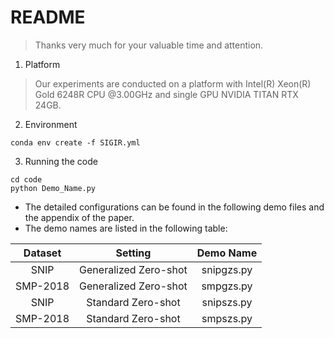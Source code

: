# README

> Thanks very much for your valuable time and attention.

1. Platform

>Our experiments are conducted on a platform with Intel(R) Xeon(R) Gold 6248R CPU @3.00GHz and single GPU NVIDIA TITAN RTX 24GB.


2. Environment

```
conda env create -f SIGIR.yml
```


3. Running the code 


```
cd code
python Demo_Name.py
```

- The detailed configurations can be found in the following demo files and the appendix of the paper.
- The demo names are listed in the following table:

| Dataset  |   Setting    |  Demo Name  |
| :------: | :----------: | :---------: |
|   SNIP    | Generalized Zero-shot |     snipgzs.py      |
| SMP-2018  | Generalized Zero-shot |     smpgzs.py      |
|   SNIP    | Standard Zero-shot |     snipszs.py      |
| SMP-2018 | Standard Zero-shot |     smpszs.py      |

